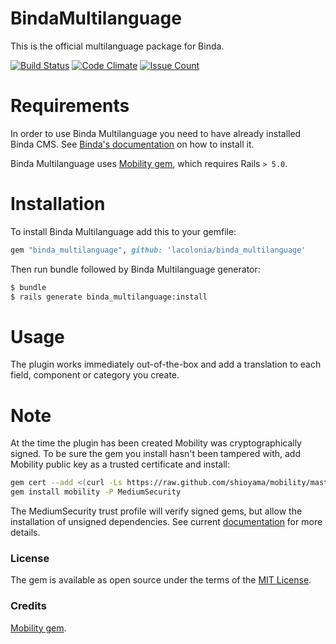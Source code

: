 # BindaMultilanguage
This is the official multilanguage package for Binda.

[![Build Status](https://travis-ci.org/lacolonia/binda_multilanguage.svg?branch=master)](https://travis-ci.org/lacolonia/binda_multilanguage)
[![Code Climate](https://codeclimate.com/github/lacolonia/binda/badges/gpa.svg)](https://codeclimate.com/github/lacolonia/binda)
[![Issue Count](https://codeclimate.com/github/lacolonia/binda/badges/issue_count.svg)](https://codeclimate.com/github/lacolonia/binda)

# Requirements
In order to use Binda Multilanguage you need to have already installed Binda CMS. See [Binda's documentation](http://www.rubydoc.info/gems/binda) on how to install it.

Binda Multilanguage uses [Mobility gem](https://github.com/shioyama/mobility), which requires Rails `> 5.0`.

# Installation
To install Binda Multilanguage add this to your gemfile:

```ruby
gem "binda_multilanguage", github: 'lacolonia/binda_multilanguage'

```
Then run bundle followed by Binda Multilanguage generator:

```bash
$ bundle
$ rails generate binda_multilanguage:install
```

# Usage
The plugin works immediately out-of-the-box and add a translation to each field, component or category you create.

# Note

At the time the plugin has been created  Mobility was cryptographically signed. To be sure the gem you install hasn't been tampered with, add Mobility public key as a trusted certificate and install:

```bash
gem cert --add <(curl -Ls https://raw.github.com/shioyama/mobility/master/certs/shioyama.pem)
gem install mobility -P MediumSecurity
```

The MediumSecurity trust profile will verify signed gems, but allow the installation of unsigned dependencies. See current [documentation](https://github.com/shioyama/mobility#installation) for more details.

### License
The gem is available as open source under the terms of the [MIT License](http://opensource.org/licenses/MIT).

### Credits
[Mobility gem](https://github.com/shioyama/mobility).